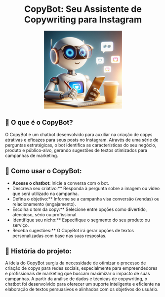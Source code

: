 <h1 align="center">CopyBot: Seu Assistente de Copywriting para Instagram</h1>
<p align="center">
  <img style='width: 50%' src="_e6c9630f-dcc9-40af-8324-de96330a7539.jpeg" />
</p>

## 🤖 O que é o CopyBot?
O CopyBot é um chatbot desenvolvido para auxiliar na criação de copys atrativas e eficazes para seus posts no Instagram. Através de uma série de perguntas estratégicas, o bot identifica as características do seu negócio, produto e público-alvo, gerando sugestões de textos otimizados para campanhas de marketing.
## 🚀 Como usar o CopyBot:
<ul>
  <li><span style= " font-weight: bolder"> Acesse o chatbot: </span> Inicie a conversa com o bot.</li>
  <li>Descreva seu criativo:** Responda à pergunta sobre a imagem ou vídeo que será utilizado na campanha.</li>
  <li>Defina o objetivo:** Informe se a campanha visa conversão (vendas) ou relacionamento (engajamento).</li>
  <li>Escolha o tom da copy:** Selecione entre opções como divertido, atencioso, sério ou profissional.</li>
  <li>Identifique seu nicho:** Especifique o segmento do seu produto ou serviço.</li>
  <li>Receba sugestões:** O CopyBot irá gerar opções de textos personalizadas com base nas suas respostas.</li>
</ul>

## 🌟 História do projeto:
A ideia do CopyBot surgiu da necessidade de otimizar o processo de criação de copys para redes sociais, especialmente para empreendedores e profissionais de marketing que buscam maximizar o impacto de suas campanhas. A partir da análise de dados e técnicas de copywriting, o chatbot foi desenvolvido para oferecer um suporte inteligente e eficiente na elaboração de textos persuasivos e alinhados com os objetivos do usuário.
